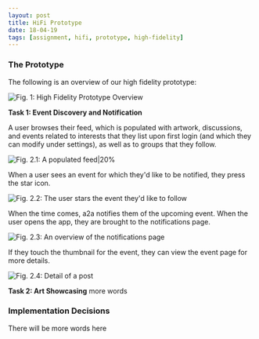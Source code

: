 ```yaml
---
layout: post
title: HiFi Prototype
date: 18-04-19
tags: [assignment, hifi, prototype, high-fidelity]
---
```


### The Prototype

The following is an overview of our high fidelity prototype:

![Fig. 1: High Fidelity Prototype Overview](/img/Overview.png)

**Task 1: Event Discovery and Notification**

A user browses their feed, which is populated with artwork, discussions, and events related to interests that they list upon first login (and which they can modify under settings), as well as to groups that they follow.

![Fig. 2.1: A populated feed|20%](/img/Feed-Main.png)

When a user sees an event for which they'd like to be notified, they press the star icon.

![Fig. 2.2: The user stars the event they'd like to follow](/img/Feed-Starred.png)

When the time comes, a2a notifies them of the upcoming event. When the user opens the app, they are brought to the notifications page.

![Fig. 2.3: An overview of the notifications page](/img/notifications.png)

If they touch the thumbnail for the event, they can view the event page for more details.

![Fig. 2.4: Detail of a post](/img/Feed-Post.png)

**Task 2: Art Showcasing**
more words

### Implementation Decisions

There will be more words here
